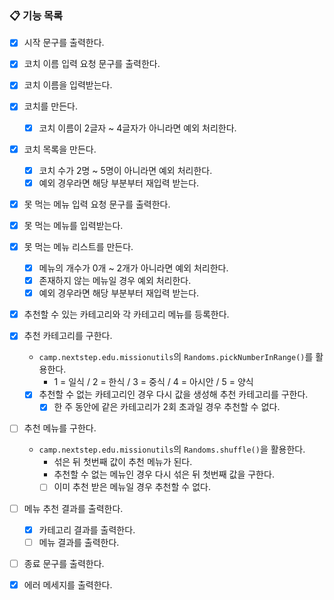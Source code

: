 ### 📋 기능 목록

- [x] 시작 문구를 출력한다.

- [x] 코치 이름 입력 요청 문구를 출력한다.
- [x] 코치 이름을 입력받는다.
- [x] 코치를 만든다.
    - [x] 코치 이름이 2글자 ~ 4글자가 아니라면 예외 처리한다.
- [x] 코치 목록을 만든다.
    - [x] 코치 수가 2명 ~ 5명이 아니라면 예외 처리한다.
    - [x] 예외 경우라면 해당 부분부터 재입력 받는다.

- [x] 못 먹는 메뉴 입력 요청 문구를 출력한다.
- [x] 못 먹는 메뉴를 입력받는다.
- [x] 못 먹는 메뉴 리스트를 만든다.
    - [x] 메뉴의 개수가 0개 ~ 2개가 아니라면 예외 처리한다.
    - [x] 존재하지 않는 메뉴일 경우 예외 처리한다.
    - [x] 예외 경우라면 해당 부분부터 재입력 받는다.

- [x] 추천할 수 있는 카테고리와 각 카테고리 메뉴를 등록한다.

- [x] 추천 카테고리를 구한다.
    - `camp.nextstep.edu.missionutils`의 `Randoms.pickNumberInRange()`를 활용한다.
        - 1 = 일식 / 2 = 한식 / 3 = 중식 / 4 = 아시안 / 5 = 양식
    - [x] 추천할 수 없는 카테고리인 경우 다시 값을 생성해 추천 카테고리를 구한다.
        - [x] 한 주 동안에 같은 카테고리가 2회 초과일 경우 추천할 수 없다.

- [ ] 추천 메뉴를 구한다.
    - `camp.nextstep.edu.missionutils`의 `Randoms.shuffle()`을 활용한다.
        - 섞은 뒤 첫번째 값이 추천 메뉴가 된다.
        - 추천할 수 없는 메뉴인 경우 다시 섞은 뒤 첫번째 값을 구한다.
        - [ ] 이미 추천 받은 메뉴일 경우 추천할 수 없다.

- [ ] 메뉴 추천 결과를 출력한다.
    - [x] 카테고리 결과를 출력한다.
    - [ ] 메뉴 결과를 출력한다.

- [ ] 종료 문구를 출력한다.
- [x] 에러 메세지를 출력한다.
